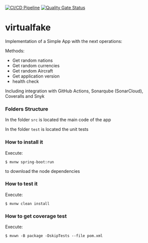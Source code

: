 [![CI/CD Pipeline](https://github.com/JuanLema14/lab2-cicd-faker/actions/workflows/build.yml/badge.svg)](https://github.com/JuanLema14/lab2-cicd-faker/actions/workflows/build.yml) 
[![Quality Gate Status](https://sonarcloud.io/api/project_badges/measure?project=JuanLema14_lab2-cicd-faker&metric=alert_status&token=dfd9de4bb910358c5f750e5b300fad44f6a798a4)](https://sonarcloud.io/summary/new_code?id=JuanLema14_lab2-cicd-faker)

# virtualfake

Implementation of a Simple App with the next operations:

Methods:
* Get random nations
* Get random currencies
* Get random Aircraft
* Get application version
* health check

Including integration with GitHub Actions, Sonarqube (SonarCloud), Coveralls and Snyk

### Folders Structure

In the folder `src` is located the main code of the app

In the folder `test` is located the unit tests

### How to install it

Execute:

```shell
$ mvnw spring-boot:run
```
to download the node dependencies

### How to test it

Execute:

```shell
$ mvnw clean install
```

### How to get coverage test

Execute:

```shell
$ mvwn -B package -DskipTests --file pom.xml
```
